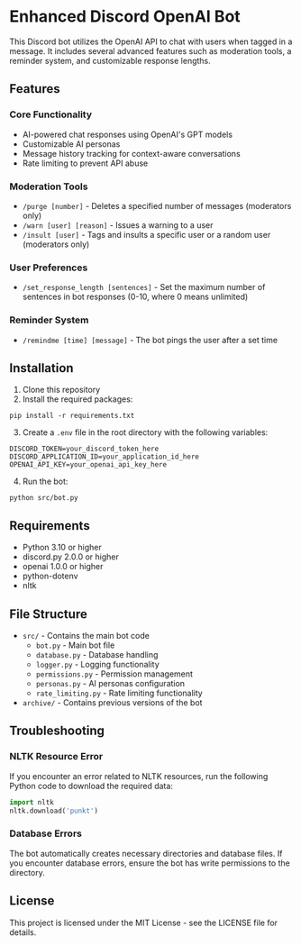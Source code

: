 # Enhanced Discord OpenAI Bot

This Discord bot utilizes the OpenAI API to chat with users when tagged in a message. It includes several advanced features such as moderation tools, a reminder system, and customizable response lengths.

## Features

### Core Functionality
- AI-powered chat responses using OpenAI's GPT models
- Customizable AI personas
- Message history tracking for context-aware conversations
- Rate limiting to prevent API abuse

### Moderation Tools
- `/purge [number]` - Deletes a specified number of messages (moderators only)
- `/warn [user] [reason]` - Issues a warning to a user
- `/insult [user]` - Tags and insults a specific user or a random user (moderators only)

### User Preferences
- `/set_response_length [sentences]` - Set the maximum number of sentences in bot responses (0-10, where 0 means unlimited)

### Reminder System
- `/remindme [time] [message]` - The bot pings the user after a set time

## Installation

1. Clone this repository
2. Install the required packages:
```
pip install -r requirements.txt
```
3. Create a `.env` file in the root directory with the following variables:
```
DISCORD_TOKEN=your_discord_token_here
DISCORD_APPLICATION_ID=your_application_id_here
OPENAI_API_KEY=your_openai_api_key_here
```
4. Run the bot:
```
python src/bot.py
```

## Requirements

- Python 3.10 or higher
- discord.py 2.0.0 or higher
- openai 1.0.0 or higher
- python-dotenv
- nltk

## File Structure

- `src/` - Contains the main bot code
  - `bot.py` - Main bot file
  - `database.py` - Database handling
  - `logger.py` - Logging functionality
  - `permissions.py` - Permission management
  - `personas.py` - AI personas configuration
  - `rate_limiting.py` - Rate limiting functionality
- `archive/` - Contains previous versions of the bot

## Troubleshooting

### NLTK Resource Error
If you encounter an error related to NLTK resources, run the following Python code to download the required data:
```python
import nltk
nltk.download('punkt')
```

### Database Errors
The bot automatically creates necessary directories and database files. If you encounter database errors, ensure the bot has write permissions to the directory.

## License

This project is licensed under the MIT License - see the LICENSE file for details.
